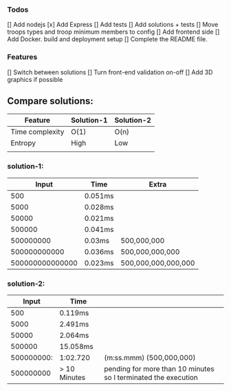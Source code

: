 ### Todos
[] Add nodejs
    [x] Add Express
    [] Add tests
    [] Add solutions + tests
    [] Move troops types and troop minimum members to config
[] Add frontend side
[] Add Docker. build and deployment setup
[] Complete the README file.

### Features
[] Switch between solutions
[] Turn front-end validation on-off
[] Add 3D graphics if possible

## Compare solutions:

| Feature         | Solution-1 | Solution-2 |
|-----------------|------------|------------|
| Time complexity | O(1)       | O(n)       |
| Entropy         | High       | Low        |
|                 |            |            |

### solution-1:

| Input           | Time    | Extra               |
|-----------------|---------|---------------------|
| 500             | 0.051ms |                     |
| 5000            | 0.028ms |                     |
| 50000           | 0.021ms |                     |
| 500000          | 0.041ms |                     |
| 500000000       | 0.03ms  | 500,000,000         |
| 500000000000    | 0.036ms | 500,000,000,000     |
| 500000000000000 | 0.023ms | 500,000,000,000,000 |


### solution-2:

| Input      | Time         |                                                                |
|------------|--------------|----------------------------------------------------------------|
| 500        | 0.119ms      |                                                                |
| 5000       | 2.491ms      |                                                                |
| 50000      | 2.064ms      |                                                                |
| 500000     | 15.058ms     |                                                                |
| 500000000: | 1:02.720     | (m:ss.mmm) (500,000,000)                                       |
| 500000000  | > 10 Minutes | pending for more than 10 minutes so I terminated the execution |